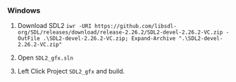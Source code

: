 
### Windows

1. Download SDL2
`iwr -URI https://github.com/libsdl-org/SDL/releases/download/release-2.26.2/SDL2-devel-2.26.2-VC.zip -OutFile .\SDL2-devel-2.26.2-VC.zip; Expand-Archive ".\SDL2-devel-2.26.2-VC.zip"`

2. Open `SDL2_gfx.sln`

3. Left Click Project `SDL2_gfx` and build.
